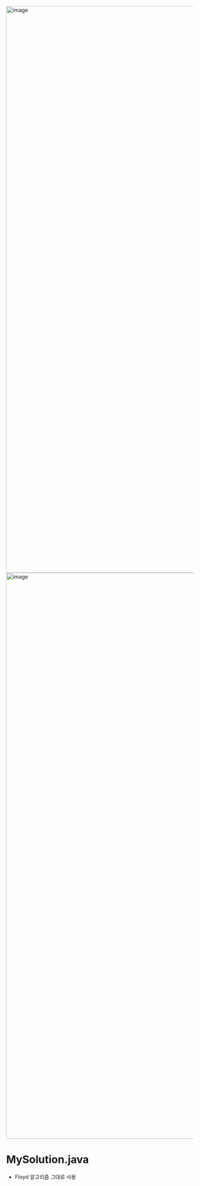 <img width="1522" alt="image" src="https://user-images.githubusercontent.com/48542327/94282664-0ce39580-ff8b-11ea-9915-f22d3db11ab1.png">
<img width="1520" alt="image" src="https://user-images.githubusercontent.com/48542327/94282689-140aa380-ff8b-11ea-9418-6f5970915690.png">

# MySolution.java
* Floyd 알고리즘 그대로 사용
